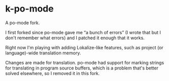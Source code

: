 # k-po-mode

A po-mode fork.

I first forked since po-mode gave me “a bunch of errors” (I wrote that but I don't remember what errors) and I patched it enough that it works.

Right now I'm playing with adding Lokalize-like features, such as project (or language)-wide translation memory.

Changes are made for translation. po-mode had support for marking strings for translating in program source buffers, which is a problem that's better solved elsewhere, so I removed it in this fork.
